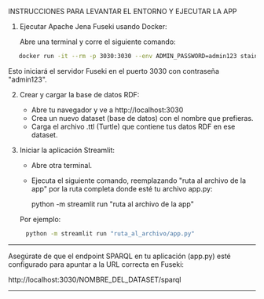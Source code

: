 INSTRUCCIONES PARA LEVANTAR EL ENTORNO Y EJECUTAR LA APP

1. Ejecutar Apache Jena Fuseki usando Docker:

   Abre una terminal y corre el siguiente comando:
```bash
   docker run -it --rm -p 3030:3030 --env ADMIN_PASSWORD=admin123 stain/jena-fuseki
```
   Esto iniciará el servidor Fuseki en el puerto 3030 con contraseña "admin123".

2. Crear y cargar la base de datos RDF:

   - Abre tu navegador y ve a http://localhost:3030
   - Crea un nuevo dataset (base de datos) con el nombre que prefieras.
   - Carga el archivo .ttl (Turtle) que contiene tus datos RDF en ese dataset.

3. Iniciar la aplicación Streamlit:

   - Abre otra terminal.
   - Ejecuta el siguiente comando, reemplazando "ruta al archivo de la app" por la ruta completa donde esté tu archivo app.py:

     python -m streamlit run "ruta al archivo de la app"

   Por ejemplo:
```bash
     python -m streamlit run "ruta_al_archivo/app.py"
```
---

Asegúrate de que el endpoint SPARQL en tu aplicación (app.py) esté configurado para apuntar a la URL correcta  en Fuseki:

http://localhost:3030/NOMBRE_DEL_DATASET/sparql

---

